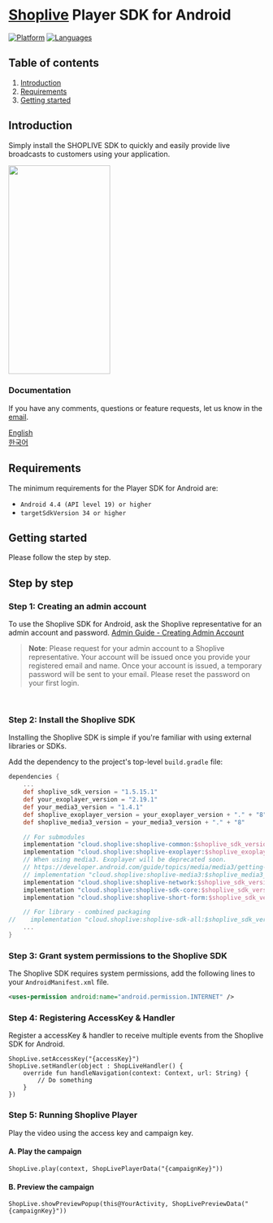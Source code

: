 # [Shoplive](https://www.shoplive.cloud/kr) Player SDK for Android

[![Platform](https://img.shields.io/badge/platform-android-orange.svg)](https://github.com/shoplive/android-sdk-sample)
[![Languages](https://img.shields.io/badge/language-kotlin-orange.svg)](https://github.com/shoplive/android-sdk-sample)

## Table of contents

1.  [Introduction](#introduction)
1.  [Requirements](#requirements)
1.  [Getting started](#getting-started)

## Introduction

Simply install the SHOPLIVE SDK to quickly and easily provide live broadcasts to customers using your application.

<image src="doc/images/guide.gif" width="200" height="410"></image>

### Documentation

If you have any comments, questions or feature requests, let us know in the [email](mailto:ask@shoplive.cloud).

[English](https://en.shoplive.guide/docs/shoplive-sdk-for-android)<br />
[한국어](https://docs.shoplive.kr/docs/shoplive-android-sdk)


## Requirements

The minimum requirements for the Player SDK for Android are:

- `Android 4.4 (API level 19) or higher`
- `targetSdkVersion 34 or higher`

## Getting started

Please follow the step by step. <br />

## Step by step

### Step 1: Creating an admin account

To use the Shoplive SDK for Android, ask the Shoplive representative for an admin account and password. [Admin Guide - Creating Admin Account](https://en.shoplive.guide/docs/admin-account)

> **Note**: Please request for your admin account to a Shoplive representative. Your account will be issued once you provide your registered email and name. Once your account is issued, a temporary password will be sent to your email. Please reset the password on your first login.

<br />

### Step 2: Install the Shoplive SDK

Installing the Shoplive SDK is simple if you're familiar with using external libraries or SDKs. 

Add the dependency to the project's top-level `build.gradle` file:

```gradle
dependencies {
    ...
    def shoplive_sdk_version = "1.5.15.1"
    def your_exoplayer_version = "2.19.1"
    def your_media3_version = "1.4.1"
    def shoplive_exoplayer_version = your_exoplayer_version + "." + "8"
    def shoplive_media3_version = your_media3_version + "." + "8"

    // For submodules
    implementation "cloud.shoplive:shoplive-common:$shoplive_sdk_version" // must required
    implementation "cloud.shoplive:shoplive-exoplayer:$shoplive_exoplayer_version" // must required
    // When using media3. Exoplayer will be deprecated soon.
    // https://developer.android.com/guide/topics/media/media3/getting-started/migration-guide
    // implementation "cloud.shoplive:shoplive-media3:$shoplive_media3_version"
    implementation "cloud.shoplive:shoplive-network:$shoplive_sdk_version" // must required
    implementation "cloud.shoplive:shoplive-sdk-core:$shoplive_sdk_version" // for live player
    implementation "cloud.shoplive:shoplive-short-form:$shoplive_sdk_version" // for short-form player

    // For library - combined packaging
//    implementation "cloud.shoplive:shoplive-sdk-all:$shoplive_sdk_version" // live + short-form
    ...
}
```

### Step 3: Grant system permissions to the Shoplive SDK

The Shoplive SDK requires system permissions, add the following lines to your `AndroidManifest.xml` file.

```xml
<uses-permission android:name="android.permission.INTERNET" />
```

### Step 4: Registering AccessKey & Handler

Register a accessKey & handler to receive multiple events from the Shoplive SDK for Android. <br />

```
ShopLive.setAccessKey("{accessKey}")
ShopLive.setHandler(object : ShopLiveHandler() {
    override fun handleNavigation(context: Context, url: String) {
        // Do something
    }
})
```

### Step 5: Running Shoplive Player

Play the video using the access key and campaign key.


#### A. Play the campaign

```
ShopLive.play(context, ShopLivePlayerData("{campaignKey}")) 
```

#### B. Preview the campaign

```
ShopLive.showPreviewPopup(this@YourActivity, ShopLivePreviewData("{campaignKey}"))
```